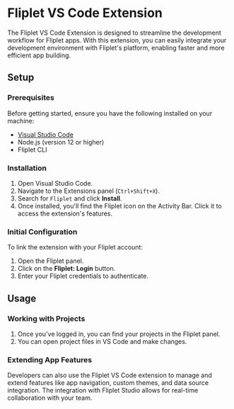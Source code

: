 # Fliplet VS Code Extension

The Fliplet VS Code Extension is designed to streamline the development workflow for Fliplet apps. With this extension, you can easily integrate your development environment with Fliplet's platform, enabling faster and more efficient app building.

## Setup

### Prerequisites

Before getting started, ensure you have the following installed on your machine:

- [Visual Studio Code](https://code.visualstudio.com/)
- Node.js (version 12 or higher)
- Fliplet CLI

### Installation

1. Open Visual Studio Code.
2. Navigate to the Extensions panel (`Ctrl+Shift+X`).
3. Search for `Fliplet` and click **Install**.
4. Once installed, you'll find the Fliplet icon on the Activity Bar. Click it to access the extension's features.

### Initial Configuration

To link the extension with your Fliplet account:

1. Open the Fliplet panel.
2. Click on the **Fliplet: Login** button.
3. Enter your Fliplet credentials to authenticate.

## Usage

### Working with Projects

1. Once you've logged in, you can find your projects in the Fliplet panel.
2. You can open project files in VS Code and make changes.

### Extending App Features

Developers can also use the Fliplet VS Code extension to manage and extend features like app navigation, custom themes, and data source integration. The integration with Fliplet Studio allows for real-time collaboration with your team.